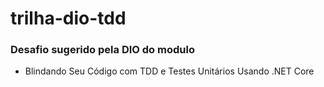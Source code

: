 # trilha-dio-tdd
### Desafio sugerido pela DIO do modulo
- Blindando Seu Código com TDD e Testes Unitários Usando .NET Core
